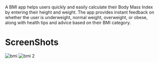 A BMI app helps users quickly and easily calculate their Body Mass Index by entering their height and weight. The app provides instant feedback on whether the user is underweight, normal weight, overweight, or obese, along with health tips and advice based on their BMI category.
# ScreenShots
![bmi](https://github.com/SaudAlbarkheel/BMI-App/assets/144757142/ca1b932b-dc3b-4360-818f-1f3ca61347bd)
![bmi 2](https://github.com/SaudAlbarkheel/BMI-App/assets/144757142/ae17aae6-5ef5-45e3-bc40-1a9ce6ce31df)
 
